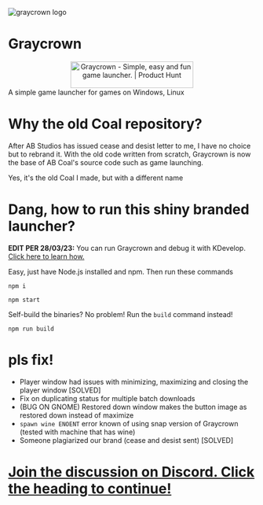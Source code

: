 ![graycrown logo](https://zeankundev.github.io/graycrown/assets/svg/logo.svg)
# Graycrown
<div style="text-align: center;">
<a href="https://www.producthunt.com/posts/graycrown?utm_source=badge-featured&utm_medium=badge&utm_souce=badge-graycrown" target="_blank"><img src="https://api.producthunt.com/widgets/embed-image/v1/featured.svg?post_id=363490&theme=dark" alt="Graycrown - Simple&#0044;&#0032;easy&#0032;and&#0032;fun&#0032;game&#0032;launcher&#0046; | Product Hunt" style="width: 250px; height: 54px;" width="250" height="54" /></a>
</div>
A simple game launcher for games on Windows, Linux

# Why the old Coal repository?
After AB Studios has issued cease and desist letter to me, I have no choice but to rebrand it. With the old code written from scratch, Graycrown is now the base of AB Coal's source code such as game launching.

Yes, it's the old Coal I made, but with a different name

# Dang, how to run this shiny branded launcher?
**EDIT PER 28/03/23:** You can run Graycrown and debug it with KDevelop. [Click here to learn how.](https://github.com/zeankundev/graycrown/wiki/Running-or-contributing-to-Graycrown-with-KDevelop)

Easy, just have Node.js installed and npm.
Then run these commands
```
npm i
```
```
npm start
```
Self-build the binaries? No problem! Run the `build` command instead!
```
npm run build
```
# pls fix!
- Player window had issues with minimizing, maximizing and closing the player window [SOLVED]
- Fix on duplicating status for multiple batch downloads
- (BUG ON GNOME) Restored down window makes the button image as restored down instead of maximize
- `spawn wine ENOENT` error known of using snap version of Graycrown (tested with machine that has wine)
- Someone plagiarized our brand (cease and desist sent) [SOLVED]

# [Join the discussion on Discord. Click the heading to continue!](https://discord.gg/3ujWSgkawv)
